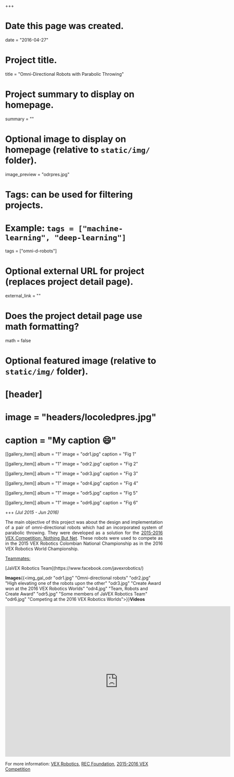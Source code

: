 +++
# Date this page was created.
date = "2016-04-27"

# Project title.
title = "Omni-Directional Robots with Parabolic Throwing"

# Project summary to display on homepage.
summary = ""

# Optional image to display on homepage (relative to `static/img/` folder).
image_preview = "odrpres.jpg"

# Tags: can be used for filtering projects.
# Example: `tags = ["machine-learning", "deep-learning"]`
tags = ["omni-d-robots"]

# Optional external URL for project (replaces project detail page).
external_link = ""

# Does the project detail page use math formatting?
math = false

# Optional featured image (relative to `static/img/` folder).
# [header]
# image = "headers/locoledpres.jpg"
# caption = "My caption :smile:"

[[gallery_item]]
 album = "1"
 image = "odr1.jpg"
 caption = "Fig 1"
    
[[gallery_item]]
 album = "1"
 image = "odr2.jpg"
 caption = "Fig 2"

[[gallery_item]]
 album = "1"
 image = "odr3.jpg"
 caption = "Fig 3"
    
[[gallery_item]]
 album = "1"
 image = "odr4.jpg"
 caption = "Fig 4"
 
[[gallery_item]]
 album = "1"
 image = "odr5.jpg"
 caption = "Fig 5"

[[gallery_item]]
 album = "1"
 image = "odr6.jpg"
 caption = "Fig 6"
 
+++
*(Jul 2015 - Jun 2016)*

<p align="justify">The main objective of this project was about the design and implementation of a pair of omni-directional robots which had an incorporated system of parabolic throwing. They were developed as a solution for the <a href="https://www.youtube.com/watch?v=A8daR6qBw3M" target="_blank">2015-2016 VEX Competition: Nothing But Net</a>. These robots were used to compete as in the 2015 VEX Robotics Colombian National Championship as in the 2016 VEX Robotics World Championship.</p>

<p><u>Teammates:</u></p> [JaVEX Robotics Team](https://www.facebook.com/javexrobotics/)

**Images**{{<img_gal_odr "odr1.jpg" "Omni-directional robots" "odr2.jpg" "High elevating one of the robots upon the other" "odr3.jpg" "Create Award won at the 2016 VEX Robotics Worlds" "odr4.jpg" "Team, Robots and Create Award" "odr5.jpg" "Some members of JaVEX Robotics Team" "odr6.jpg" "Competing at the 2016 VEX Robotics Worlds">}}**Videos**

<iframe width="720" height="480" src="https://www.youtube.com/embed/videoseries?list=PLaxonS_z-T1506DeCoT9KfH6xL2BXSTGP" frameborder="0" allow="autoplay; encrypted-media" allowfullscreen></iframe>

For more information: [VEX Robotics](https://www.vexrobotics.com/), [REC Foundation](https://www.roboticseducation.org/), [2015-2016 VEX Competition](https://www.roboticseducation.org/competition-teams/competition-history/vrc-nothing-but-net/)

